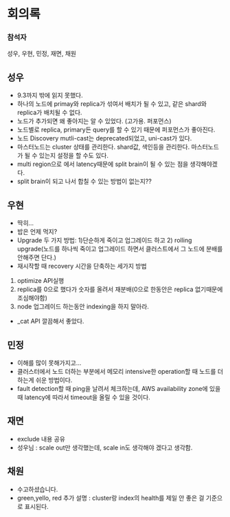 # 회의록

### 참석자

성우, 우현, 민정, 재면, 채원

## 성우

- 9.3까지 밖에 읽지 못했다.
- 하나의 노드에 primay와 replica가 섞여서 배치가 될 수 있고, 같은 shard와 replica가 배치될 수 없다.
- 노드가 추가되면 왜 좋아지는 알 수 있었다. (고가용. 퍼포먼스)
- 노드별로 replica, primary든 query를 할 수 있기 때문에 퍼포먼스가 좋아진다.
- 노드 Discovery mutli-cast는 deprecated되었고, uni-cast가 있다.
- 마스터노드는 cluster 상태를 관리한다. shard값, 색인등을 관리한다. 마스터노드가 될 수 있는지 설정을 할 수도 있다.
- multi region으로 에서 latency때문에 split brain이 될 수 있는 점을 생각해야겠다.
- split brain이 되고 나서 합칠 수 있는 방법이 없는지??

## 우현

- 딱히...
- 밥은 언제 먹지?
- Upgrade 두 가지 방법: 1)단순하게 죽이고 업그레이드 하고 2) rolling upgrade(노드를 하나씩 죽이고 업그레이드 하면서 클러스트에서 그 노드에 분배를 안해주면 단다.)
- 재시작할 때 recovery 시간을 단축하는 세가지 방법
1. optimize API실행
2. replica를 0으로 했다가 숫자를 올려서 재분배(0으로 한동안은 replica 없기때문에 조심해야함)
3. node 업그레이드 하는동안 indexing을 하지 말아라.
- _cat API 깔끔해서 좋았다.

## 민정

- 이해를 많이 못해가지고...
- 클러스터에서 노드 더하는 부분에서 메모리 intensive한 operation할 때 노드를 더하는게 쉬운 방법이다.
- fault detection할 때 ping을 날려서 체크하는데, AWS availability zone에 있을 때 latency에 따라서 timeout을 올릴 수 있을 것이다.

## 재면

- exclude 내용 공유
- 성우님 : scale out만 생각했는데, scale in도 생각해야 겠다고 생각함.

## 채원

- 수고하셨습니다.
- green,yello, red 추가 설명
: cluster랑 index의 health를 제일 안 좋은 걸 기준으로 표시된다.